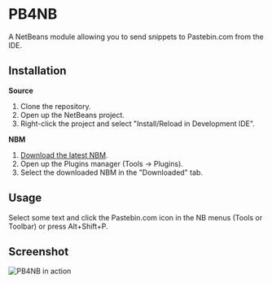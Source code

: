 PB4NB
====

A NetBeans module allowing you to send snippets to Pastebin.com from the IDE.

Installation
------------

**Source**

 1.  Clone the repository.
 2.  Open up the NetBeans project.
 3.  Right-click the project and select "Install/Reload in Development IDE".

**NBM**

 1.  [Download the latest NBM](http://github.com/mekishizufu/PN4NB/downloads).
 2.  Open up the Plugins manager (Tools -> Plugins).
 3.  Select the downloaded NBM in the "Downloaded" tab.
 
Usage
-----
 
Select some text and click the Pastebin.com icon in the NB menus (Tools or Toolbar) or press Alt+Shift+P.

Screenshot
----------

![PB4NB in action](https://github.com/mekishizufu/PB4NB/raw/master/screen.png)